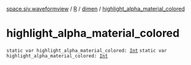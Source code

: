 [space.siy.waveformview](../../index.md) / [R](../index.md) / [dimen](index.md) / [highlight_alpha_material_colored](./highlight_alpha_material_colored.md)

# highlight_alpha_material_colored

`static var highlight_alpha_material_colored: `[`Int`](https://kotlinlang.org/api/latest/jvm/stdlib/kotlin/-int/index.html)
`static var highlight_alpha_material_colored: `[`Int`](https://kotlinlang.org/api/latest/jvm/stdlib/kotlin/-int/index.html)